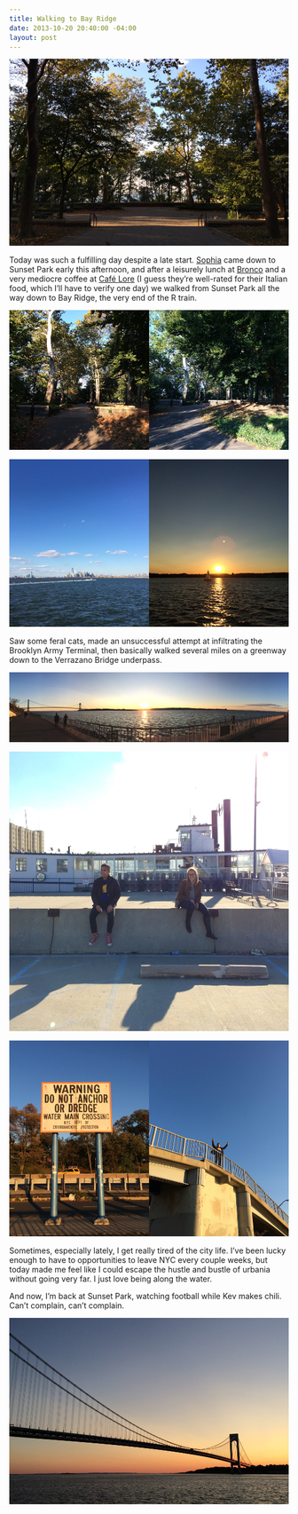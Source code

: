```yaml
---
title: Walking to Bay Ridge
date: 2013-10-20 20:40:00 -04:00
layout: post
---
```


**![Deceptively large, slightly magical Owl’s Head Park](/assets/2013-10-20-bay-ridge-walk-2.jpg)** 

Today was such a fulfilling day despite a late start. [Sophia](http://twitter.com/SophiaRichter) came down to Sunset Park early this afternoon, and after a leisurely lunch at [Bronco](http://www.yelp.com/biz/tacos-el-bronco-brooklyn-2) and a very mediocre coffee at [Café Lore](http://www.yelp.com/biz/cafe-lore-brooklyn) (I guess they’re well-rated for their Italian food, which I’ll have to verify one day) we walked from Sunset Park all the way down to Bay Ridge, the very end of the R train.

**![Owl’s Head Park](/assets/2013-10-20-bay-ridge-walk-1.jpg)**

**![View from the Brooklyn Army Terminal and from the Bay Ridge Shore Promenade](/assets/2013-10-20-bay-ridge-walk-3.jpg)**

Saw some feral cats, made an unsuccessful attempt at infiltrating the Brooklyn Army Terminal, then basically walked several miles on a greenway down to the Verrazano Bridge underpass.

**![Pano!](/assets/2013-10-20-bay-ridge-walk-7.jpg)** 

![Explorers](/assets/2013-10-20-bay-ridge-walk-8.jpg) 

**![Cool signage throughout, Kev ruling](/assets/2013-10-20-bay-ridge-walk-6.jpg)**

Sometimes, especially lately, I get really tired of the city life. I’ve been lucky enough to have to opportunities to leave NYC every couple weeks, but today made me feel like I could escape the hustle and bustle of urbania without going very far. I just love being along the water.

And now, I’m back at Sunset Park, watching football while Kev makes chili. Can’t complain, can’t complain.

**![Verrazano-Narrows Bridge](/assets/2013-10-20-bay-ridge-walk-5.jpg)**
